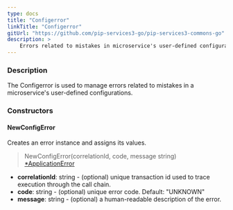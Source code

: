 ```yaml
---
type: docs
title: "Configerror"
linkTitle: "Configerror"
gitUrl: "https://github.com/pip-services3-go/pip-services3-commons-go"
description: >
    Errors related to mistakes in microservice's user-defined configurations.
---
```


### Description

The Configerror is used to manage errors related to mistakes in a microservice's user-defined configurations. 

### Constructors

#### NewConfigError
Creates an error instance and assigns its values.

> NewConfigError(correlationId, code, message string) [*ApplicationError](../application_error)

- **correlationId**: string - (optional) unique transaction id used to trace execution through the call chain.
- **code**: string - (optional) unique error code. Default: "UNKNOWN"
- **message**: string - (optional) a human-readable description of the error.

